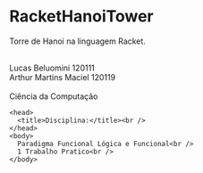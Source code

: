 # RacketHanoiTower
Torre de Hanoi na linguagem Racket.

<html>
  <head>
    <title>Alunos:</title><br /> 
   </head>
   <body>
      Lucas Beluomini 120111<br />  
      Arthur Martins Maciel 120119<br /> 
   </body>
    <head>
      <title>Curso:</title><br /> 
    </head>
    <body>
      Ciência da Computação<br /> 
    </body>

    <head>
      <title>Disciplina:</title><br /> 
    </head>
    <body>
      Paradigma Funcional Lógica e Funcional<br />  
      1 Trabalho Pratico<br /> 
    </body>
</html>

